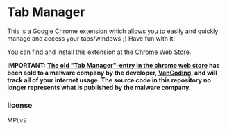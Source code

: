 # Tab Manager
This is a Google Chrome extension which allows you to easily and quickly manage and access your tabs/windows ;)
Have fun with it!

You can find and install this extension at the [Chrome Web Store](https://chrome.google.com/webstore/detail/eobcjlgohobbfcgabmijkdgpjkknpbbo).

**IMPORTANT: [The old "Tab Manager"-entry in the chrome web store](https://chrome.google.com/webstore/detail/tab-manager/coonecdghnepgiblpccbbihiahajndda) has been sold to a malware company by the developer, [VanCoding](https://github.com/VanCoding), and will track all of your internet usage. The source code in this repository no longer represents what is published by the malware company.**

### license
MPLv2
